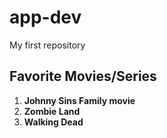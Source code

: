 # app-dev
 My first repository

## Favorite Movies/Series

1. **Johnny Sins Family movie**
2. **Zombie Land**
3. **Walking Dead**

